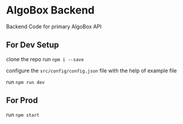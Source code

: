 # AlgoBox Backend

Backend Code for primary AlgoBox API

## For Dev Setup

clone the repo
run `npm i --save`

configure the `src/config/config.json` file with the help of example file

run `npm run dev`

## For Prod

run `npm start`
